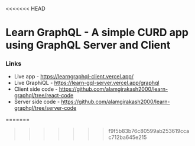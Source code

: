 <<<<<<< HEAD
<h1> Learn GraphQL - A simple CURD app using GraphQL Server and Client </h1>

<h3> Links </h3>
<ul>
  <li> Live app - <a target="_blank" href="https://learngraphql-client.vercel.app/"> https://learngraphql-client.vercel.app/</a>
  <li> Live GraphiQL - <a target="_blank"  href="https://learn-gql-server.vercel.app/graphql">https://learn-gql-server.vercel.app/graphql </a>
  <li> Client side code - <a target="_blank"  href="https://github.com/alamgirakash2000/learn-graphql/tree/react-code">https://github.com/alamgirakash2000/learn-graphql/tree/react-code</a>
  <li> Server side code - <a target="_blank"  href="https://github.com/alamgirakash2000/learn-graphql/tree/server-code">https://github.com/alamgirakash2000/learn-graphql/tree/server-code</a>

</ul>
=======

>>>>>>> f9f5b83b76c80599ab253619ccac712ba645e215
